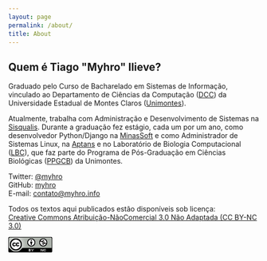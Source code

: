 ```yaml
---
layout: page
permalink: /about/
title: About
---
```


## Quem é Tiago "Myhro" Ilieve?

Graduado pelo Curso de Bacharelado em Sistemas de Informação, vinculado ao Departamento de Ciências da Computação ([DCC][dcc]) da Universidade Estadual de Montes Claros ([Unimontes][unimontes]).

Atualmente, trabalha com Administração e Desenvolvimento de Sistemas na [Sisqualis][sisqualis]. Durante a graduação fez estágio, cada um por um ano, como desenvolvedor Python/Django na [MinasSoft][minassoft] e como Administrador de Sistemas Linux, na [Aptans][aptans] e no Laboratório de Biologia Computacional ([LBC][lbc]), que faz parte do Programa de Pós-Graduação em Ciências Biológicas ([PPGCB][ppgcb]) da Unimontes.

Twitter: [@myhro](https://twitter.com/myhro)  
GitHub: [myhro](https://github.com/myhro)  
E-mail: [contato@myhro.info](mailto:contato@myhro.info)

Todos os textos aqui publicados estão disponíveis sob licença:  
[Creative Commons Atribuição-NãoComercial 3.0 Não Adaptada (CC BY-NC 3.0)][cc-by-nc3]

[![](/images/ccbync.png)][cc-by-nc3]

[aptans]: http://www.aptans.com/
[cc-by-nc3]: http://creativecommons.org/licenses/by-nc/3.0/deed.pt_BR
[dcc]: http://www.dcc.unimontes.br/
[lbc]: http://www.ppgcb.unimontes.br/lbc/
[minassoft]: http://www.minascurriculos.com.br/
[ppgcb]: http://www.ppgcb.unimontes.br/
[sisqualis]: http://www.sisqualis.com.br/
[unimontes]: http://www.unimontes.br/
